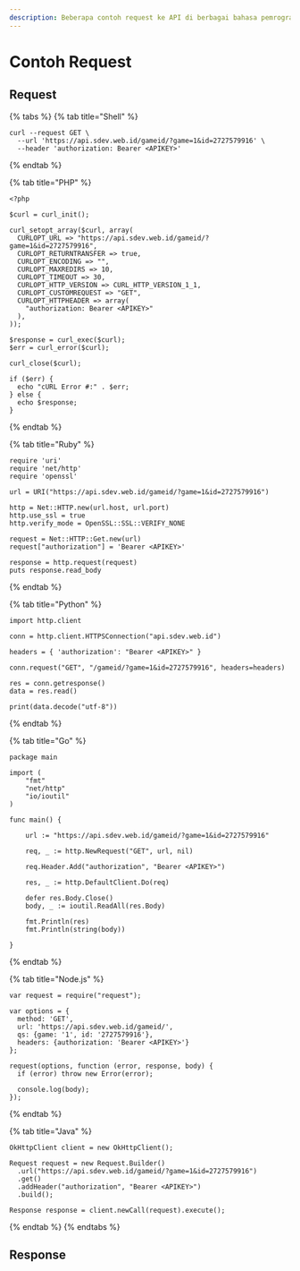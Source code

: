 ```yaml
---
description: Beberapa contoh request ke API di berbagai bahasa pemrograman.
---
```


# Contoh Request

## Request

{% tabs %}
{% tab title="Shell" %}
```text
curl --request GET \
  --url 'https://api.sdev.web.id/gameid/?game=1&id=2727579916' \
  --header 'authorization: Bearer <APIKEY>'
```
{% endtab %}

{% tab title="PHP" %}
```text
<?php

$curl = curl_init();

curl_setopt_array($curl, array(
  CURLOPT_URL => "https://api.sdev.web.id/gameid/?game=1&id=2727579916",
  CURLOPT_RETURNTRANSFER => true,
  CURLOPT_ENCODING => "",
  CURLOPT_MAXREDIRS => 10,
  CURLOPT_TIMEOUT => 30,
  CURLOPT_HTTP_VERSION => CURL_HTTP_VERSION_1_1,
  CURLOPT_CUSTOMREQUEST => "GET",
  CURLOPT_HTTPHEADER => array(
    "authorization: Bearer <APIKEY>"
  ),
));

$response = curl_exec($curl);
$err = curl_error($curl);

curl_close($curl);

if ($err) {
  echo "cURL Error #:" . $err;
} else {
  echo $response;
}
```
{% endtab %}

{% tab title="Ruby" %}
```text
require 'uri'
require 'net/http'
require 'openssl'

url = URI("https://api.sdev.web.id/gameid/?game=1&id=2727579916")

http = Net::HTTP.new(url.host, url.port)
http.use_ssl = true
http.verify_mode = OpenSSL::SSL::VERIFY_NONE

request = Net::HTTP::Get.new(url)
request["authorization"] = 'Bearer <APIKEY>'

response = http.request(request)
puts response.read_body
```
{% endtab %}

{% tab title="Python" %}
```text
import http.client

conn = http.client.HTTPSConnection("api.sdev.web.id")

headers = { 'authorization': "Bearer <APIKEY>" }

conn.request("GET", "/gameid/?game=1&id=2727579916", headers=headers)

res = conn.getresponse()
data = res.read()

print(data.decode("utf-8"))
```
{% endtab %}

{% tab title="Go" %}
```text
package main

import (
	"fmt"
	"net/http"
	"io/ioutil"
)

func main() {

	url := "https://api.sdev.web.id/gameid/?game=1&id=2727579916"

	req, _ := http.NewRequest("GET", url, nil)

	req.Header.Add("authorization", "Bearer <APIKEY>")

	res, _ := http.DefaultClient.Do(req)

	defer res.Body.Close()
	body, _ := ioutil.ReadAll(res.Body)

	fmt.Println(res)
	fmt.Println(string(body))

}
```
{% endtab %}

{% tab title="Node.js" %}
```text
var request = require("request");

var options = {
  method: 'GET',
  url: 'https://api.sdev.web.id/gameid/',
  qs: {game: '1', id: '2727579916'},
  headers: {authorization: 'Bearer <APIKEY>'}
};

request(options, function (error, response, body) {
  if (error) throw new Error(error);

  console.log(body);
});
```
{% endtab %}

{% tab title="Java" %}
```text
OkHttpClient client = new OkHttpClient();

Request request = new Request.Builder()
  .url("https://api.sdev.web.id/gameid/?game=1&id=2727579916")
  .get()
  .addHeader("authorization", "Bearer <APIKEY>")
  .build();

Response response = client.newCall(request).execute();
```
{% endtab %}
{% endtabs %}

## Response

